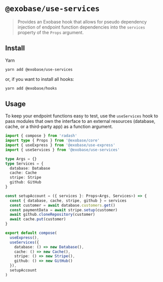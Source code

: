 # `@exobase/use-services`

> Provides an Exobase hook that allows for pseudo dependency injection of endpoint function dependencies into the `services` property of the `Props` argument.

## Install

Yarn

```sh
yarn add @exobase/use-services
```

or, if you want to install all hooks:

```sh
yarn add @exobase/hooks
```

## Usage

To keep your endpoint functions easy to test, use the `useServices` hook to pass modules that own the interface to an external resources (database, cache, or a third-party app) as a function argument.

```ts
import { compose } from 'radash'
import type { Props } from '@exobase/core'
import { useExpress } from '@exobase/use-express'
import { useServices } from '@exobase/use-services'

type Args = {}
type Services = {
  database: Database
  cache: Cache
  stripe: Stripe
  github: GitHub
}

const setupAccount = ({ services }: Props<Args, Services>) => {
  const { database, cache, stripe, github } = services
  const customer = await database.customers.get()
  const paymentData = await stripe.setup(customer)
  await github.cloneRepository(customer)
  await cache.put(customer)
}

export default compose(
  useExpress(),
  useServices({
    database: () => new Database(),
    cache: () => new Cache(),
    stripe: () => new Stripe(),
    github: () => new GitHub()
  }),
  setupAccount
)
```
